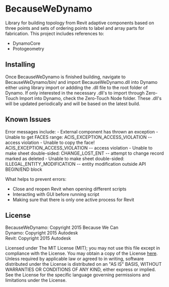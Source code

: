<h1>BecauseWeDynamo</h1>
Library for building topology from Revit adaptive components based on three points and sets of ordering points to label and array parts for fabrication. This project includes references to:
<ul><li>DynamoCore</li>
<li>Protogeometry</li></ul>

<h2>Installing</h2>
<p>Once BecauseWeDynamo is finished building, navigate to BecauseWeDynamo/bin/ and import BecauseWeDynamo.dll into Dynamo either using library import or addding the .dll file to the root folder of Dynamo. If only interested in the necessary .dll's to import through Zero-Touch Import into Dynamo, check the Zero-Touch Node folder. These .dll's will be updated periodically and will be based on the latest build.</p>

<h2>Known Issues</h2>
Error messages include:
- External component has thrown an exception
- Unable to get FACES range: ACIS_EXCEPTION_ACCESS_VIOLATION -- access violation
- Unable to copy the face! ACIS_EXCEPTION_ACCESS_VIOLATION -- access violation
- Unable to make sheet double-sided: CHANGE_LOST_ENT -- attempt to change record marked as deleted
- Unable to make sheet double-sided: ILLEGAL_ENTITY_MODIFICATION -- entity modification outside API BEGIN/END block

What helps to prevent errors:
- Close and reopen Revit when opening different scripts
- Interacting with GUI before running script
- Making sure that there is only one active process for Revit
<h2>License</h2>
BecauseWeDynamo: Copyright 2015 Because We Can
</br>Dynamo: Copyright 2015 Autodesk
</br>Revit: Copyright 2015 Autodesk
<p>Licensed under The MIT License (MIT); you may not use this file except in compliance with the License. You may obtain a copy of the License <a href="https://github.com/BecauseWeCan/BecauseWeDynamo/blob/master/LICENSE.md">here</a>. Unless required by applicable law or agreed to in writing, software distributed under the License is distributed on an "AS IS" BASIS, WITHOUT WARRANTIES OR CONDITIONS OF ANY KIND, either express or implied. See the License for the specific language governing permissions and limitations under the License.
